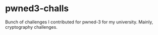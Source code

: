 # pwned3-challs

Bunch of challenges I contributed for pwned-3 for my university. Mainly, cryptography challenges.
